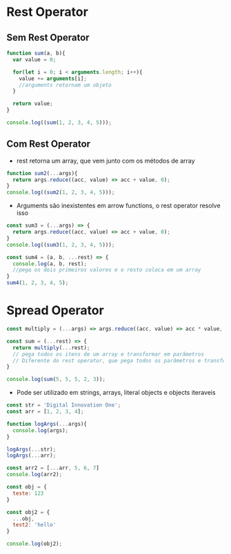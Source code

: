 # Rest Operator

## Sem Rest Operator

```js
function sum(a, b){
  var value = 0;

  for(let i = 0; i < arguments.length; i++){
    value += arguments[i];
    //arguments retornam um objeto
  }

  return value;
}

console.log((sum(1, 2, 3, 4, 5)));
```

## Com Rest Operator
- rest retorna um array, que vem junto com os métodos de array

```js
function sum2(...args){
  return args.reduce((acc, value) => acc + value, 0);
}
console.log((sum2(1, 2, 3, 4, 5)));
```

- Arguments são inexistentes em arrow functions, o rest operator resolve isso
```js
const sum3 = (...args) => {
  return args.reduce((acc, value) => acc + value, 0);
}
console.log((sum3(1, 2, 3, 4, 5)));

const sum4 = (a, b, ...rest) => {
  console.log(a, b, rest);
  //pega os dois primeiros valores e o resto coloca em um array
}
sum4(1, 2, 3, 4, 5);
```

# Spread Operator

```js
const multiply = (...args) => args.reduce((acc, value) => acc * value, 1);

const sum = (...rest) => {
  return multiply(...rest);
  // pega todos os itens de um array e transformar em parâmetros
  // Diferente do rest operator, que pega todos os parâmetros e transforma em um array
}

console.log(sum(5, 5, 5, 2, 3));

```

- Pode ser utilizado em strings, arrays, literal objects e objects iteraveis

```js
const str = 'Digital Innovation One';
const arr = [1, 2, 3, 4];

function logArgs(...args){
  console.log(args);
}

logArgs(...str);
logArgs(...arr);

const arr2 = [...arr, 5, 6, 7]
console.log(arr2);

const obj = {
  teste: 123
}

const obj2 = {
  ...obj,
  test2: 'hello'
}

console.log(obj2);

```